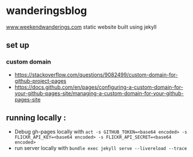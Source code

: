 # wanderingsblog
www.weekendwanderings.com static website built using jekyll

## set up
### custom domain
- https://stackoverflow.com/questions/9082499/custom-domain-for-github-project-pages
- https://docs.github.com/en/pages/configuring-a-custom-domain-for-your-github-pages-site/managing-a-custom-domain-for-your-github-pages-site

## running locally : 
- Debug gh-pages locally with `act -s GITHUB_TOKEN=<base64 encoded> -s FLICKR_API_KEY=<base64 encoded> -s FLICKR_API_SECRET=<base64 encoded>`
- run server locally with `bundle exec jekyll serve --livereload --trace `

